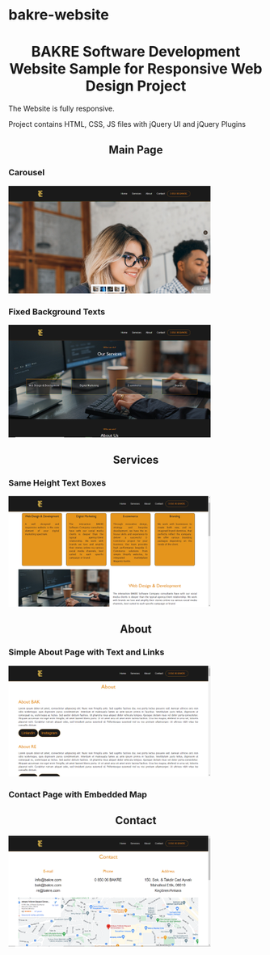 # bakre-website
<h1 style="text-align:center"><b>BAKRE Software Development Website Sample for Responsive Web Design Project</b></h1>

The Website is fully responsive.
<p> Project contains HTML, CSS, JS files with jQuery UI and jQuery Plugins</p>

<h2 style="text-align:center">Main Page</h2>

<h3>Carousel</h3>
<img src="/screenshots/1.png" width="400px">
<h3>Fixed Background Texts</h3>
<img src="/screenshots/2.png" width="400px">


<h2 style="text-align:center">Services</h2>
<h3>Same Height Text Boxes</h3>
<img src="/screenshots/3.png" width="400px">


<h2 style="text-align:center">About</h2>
<h3>Simple About Page with Text and Links</h3>
<img src="/screenshots/4.png" width="400px">

<h3>Contact Page with Embedded Map</h3>
<h2 style="text-align:center">Contact</h2>
<img src="/screenshots/5.png" width="400px">

